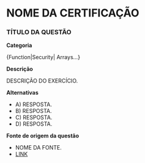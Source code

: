 # NOME DA CERTIFICAÇÃO

### TÍTULO DA QUESTÃO

**Categoria**

{Function|Security| Arrays...}

**Descrição**

DESCRIÇÃO DO EXERCÍCIO.

**Alternativas**

- A) RESPOSTA.
- B) RESPOSTA.
- C) RESPOSTA.
- D) RESPOSTA.

**Fonte de origem da questão**

- NOME DA FONTE.
- [LINK]()